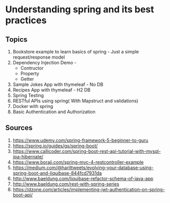 # Understanding spring and its best practices

## Topics

1. Bookstore example to learn basics of spring - Just a simple request/response model
2. Dependency Injection Demo - 
    * Contructor
    * Property
    * Getter
3. Sample Jokes App with thymeleaf - No DB
4. Recipes App with thymeleaf - H2 DB
5. Spring Testing
6. RESTful APIs using spring( With Mapstruct and validations)
7. Docker with spring
8. Basic Authentication and Authorization

## Sources

1. https://www.udemy.com/spring-framework-5-beginner-to-guru
2. https://spring.io/guides/gs/spring-boot/
3. https://www.callicoder.com/spring-boot-rest-api-tutorial-with-mysql-jpa-hibernate/
4. https://www.boraji.com/spring-mvc-4-restcontroller-example
5. https://medium.com/@harittweets/evolving-your-database-using-spring-boot-and-liquibase-844fcd7931da
6. http://www.baeldung.com/liquibase-refactor-schema-of-java-app
7. http://www.baeldung.com/rest-with-spring-series
8. https://dzone.com/articles/implementing-jwt-authentication-on-spring-boot-api/
